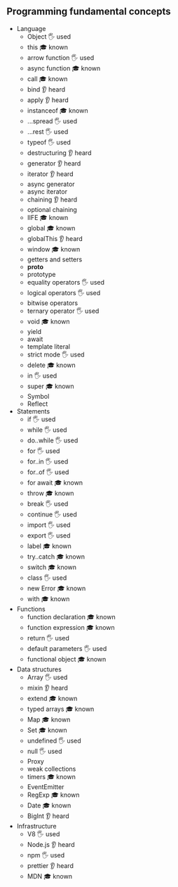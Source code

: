## Programming fundamental concepts

- Language 
  - Object 🖐️ used
  - this 🎓 known
  - arrow function 🖐️ used
  - async function 🎓 known
  - call 🎓 known
  - bind 👂 heard
  - apply 👂 heard
  - instanceof 🎓 known
  - ...spread 🖐️ used
  - ...rest 🖐️ used
  - typeof 🖐️ used
  - destructuring 👂 heard
  - generator 👂 heard
  - iterator 👂 heard
  - async generator 
  - async iterator 
  - chaining 👂 heard
  - optional chaining 
  - IIFE 🎓 known
  - global 🎓 known
  - globalThis 👂 heard
  - window 🎓 known
  - getters and setters 
  - __proto__ 
  - prototype 
  - equality operators 🖐️ used
  - logical operators 🖐️ used
  - bitwise operators 
  - ternary operator 🖐️ used
  - void 🎓 known
  - yield 
  - await 
  - template literal 
  - strict mode 🖐️ used
  - delete 🎓 known
  - in 🖐️ used
  - super 🎓 known
  - Symbol 
  - Reflect 
- Statements 
  - if 🖐️ used
  - while  🖐️ used 
  - do..while 🖐️ used 
  - for 🖐️ used
  - for..in 🖐️ used 
  - for..of 🖐️ used
  - for await 🎓 known
  - throw 🎓 known
  - break 🖐️ used
  - continue 🖐️ used 
  - import 🖐️ used
  - export 🖐️ used
  - label 🎓 known
  - try..catch 🎓 known
  - switch 🎓 known
  - class 🖐️ used
  - new Error 🎓 known
  - with 🎓 known
- Functions
  - function declaration 🎓 known
  - function expression 🎓 known
  - return 🖐️ used
  - default parameters 🖐️ used
  - functional object 🎓 known
- Data structures
  - Array 🖐️ used
  - mixin 👂 heard
  - extend 🎓 known
  - typed arrays 🎓 known
  - Map 🎓 known
  - Set 🎓 known
  - undefined 🖐️ used
  - null 🖐️ used
  - Proxy 
  - weak collections 
  - timers 🎓 known
  - EventEmitter 
  - RegExp 🎓 known
  - Date 🎓 known
  - BigInt 👂 heard
- Infrastructure
  - V8 🖐️ used
  - Node.js 👂 heard
  - npm  🖐️ used
  - prettier 👂 heard
  - MDN 🎓 known
